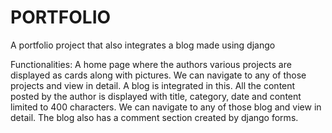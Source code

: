 # PORTFOLIO
A portfolio project that also integrates a blog made using django

Functionalities:
A home page where the authors various projects are displayed as cards along with pictures.
We can navigate to any of those projects and view in detail.
A blog is integrated in this.
All the content posted by the author is displayed with title, category, date and content limited to 400 characters.
We can navigate to any of those blog and view in detail.
The blog also has a comment section created by django forms.

